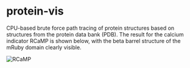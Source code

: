 # protein-vis

CPU-based brute force path tracing of protein structures based on structures from the protein data bank (PDB). The result for the calcium indicator RCaMP is shown below, with the beta barrel structure of the mRuby domain clearly visible. 

![RCaMP](https://cdn.discordapp.com/attachments/395791742022189087/944176186244857876/3U0K.png)
